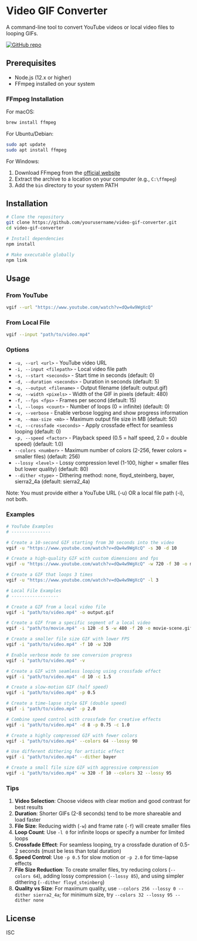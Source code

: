 # Video GIF Converter

A command-line tool to convert YouTube videos or local video files to looping GIFs.

[![GitHub repo](https://img.shields.io/badge/GitHub-Repository-blue?logo=github)](https://github.com/aaron-hogan/video-gif-converter)

## Prerequisites

- Node.js (12.x or higher)
- FFmpeg installed on your system

### FFmpeg Installation

For macOS:
```bash
brew install ffmpeg
```

For Ubuntu/Debian:
```bash
sudo apt update
sudo apt install ffmpeg
```

For Windows:
1. Download FFmpeg from the [official website](https://ffmpeg.org/download.html)
2. Extract the archive to a location on your computer (e.g., `C:\ffmpeg`)
3. Add the `bin` directory to your system PATH

## Installation

```bash
# Clone the repository
git clone https://github.com/yourusername/video-gif-converter.git
cd video-gif-converter

# Install dependencies
npm install

# Make executable globally
npm link
```

## Usage

### From YouTube

```bash
vgif --url "https://www.youtube.com/watch?v=dQw4w9WgXcQ" 
```

### From Local File

```bash
vgif --input "path/to/video.mp4"
```

### Options

- `-u, --url <url>` - YouTube video URL
- `-i, --input <filepath>` - Local video file path
- `-s, --start <seconds>` - Start time in seconds (default: 0)
- `-d, --duration <seconds>` - Duration in seconds (default: 5)
- `-o, --output <filename>` - Output filename (default: output.gif)
- `-w, --width <pixels>` - Width of the GIF in pixels (default: 480)
- `-f, --fps <fps>` - Frames per second (default: 15)
- `-l, --loops <count>` - Number of loops (0 = infinite) (default: 0)
- `-v, --verbose` - Enable verbose logging and show progress information
- `-m, --max-size <mb>` - Maximum output file size in MB (default: 50)
- `-c, --crossfade <seconds>` - Apply crossfade effect for seamless looping (default: 0)
- `-p, --speed <factor>` - Playback speed (0.5 = half speed, 2.0 = double speed) (default: 1.0)
- `--colors <number>` - Maximum number of colors (2-256, fewer colors = smaller files) (default: 256)
- `--lossy <level>` - Lossy compression level (1-100, higher = smaller files but lower quality) (default: 80)
- `--dither <type>` - Dithering method: none, floyd_steinberg, bayer, sierra2_4a (default: sierra2_4a)

Note: You must provide either a YouTube URL (-u) OR a local file path (-i), not both.

### Examples

```bash
# YouTube Examples
# ---------------

# Create a 10-second GIF starting from 30 seconds into the video
vgif -u "https://www.youtube.com/watch?v=dQw4w9WgXcQ" -s 30 -d 10

# Create a high-quality GIF with custom dimensions and fps
vgif -u "https://www.youtube.com/watch?v=dQw4w9WgXcQ" -w 720 -f 30 -o my-gif.gif

# Create a GIF that loops 3 times
vgif -u "https://www.youtube.com/watch?v=dQw4w9WgXcQ" -l 3

# Local File Examples
# ------------------

# Create a GIF from a local video file
vgif -i "path/to/video.mp4" -o output.gif

# Create a GIF from a specific segment of a local video
vgif -i "path/to/movie.mp4" -s 120 -d 5 -w 480 -f 20 -o movie-scene.gif 

# Create a smaller file size GIF with lower FPS
vgif -i "path/to/video.mp4" -f 10 -w 320

# Enable verbose mode to see conversion progress
vgif -i "path/to/video.mp4" -v

# Create a GIF with seamless looping using crossfade effect
vgif -i "path/to/video.mp4" -d 10 -c 1.5

# Create a slow-motion GIF (half speed)
vgif -i "path/to/video.mp4" -p 0.5

# Create a time-lapse style GIF (double speed)
vgif -i "path/to/video.mp4" -p 2.0

# Combine speed control with crossfade for creative effects
vgif -i "path/to/video.mp4" -d 8 -p 0.75 -c 1.0

# Create a highly compressed GIF with fewer colors
vgif -i "path/to/video.mp4" --colors 64 --lossy 90

# Use different dithering for artistic effect
vgif -i "path/to/video.mp4" --dither bayer

# Create a small file size GIF with aggressive compression
vgif -i "path/to/video.mp4" -w 320 -f 10 --colors 32 --lossy 95
```

### Tips

1. **Video Selection**: Choose videos with clear motion and good contrast for best results
2. **Duration**: Shorter GIFs (2-8 seconds) tend to be more shareable and load faster
3. **File Size**: Reducing width (`-w`) and frame rate (`-f`) will create smaller files
4. **Loop Count**: Use `-l 0` for infinite loops or specify a number for limited loops
5. **Crossfade Effect**: For seamless looping, try a crossfade duration of 0.5-2 seconds (must be less than total duration)
6. **Speed Control**: Use `-p 0.5` for slow motion or `-p 2.0` for time-lapse effects
7. **File Size Reduction**: To create smaller files, try reducing colors (`--colors 64`), adding lossy compression (`--lossy 85`), and using simpler dithering (`--dither floyd_steinberg`)
8. **Quality vs Size**: For maximum quality, use `--colors 256 --lossy 0 --dither sierra2_4a`; for minimum size, try `--colors 32 --lossy 95 --dither none`

## License

ISC